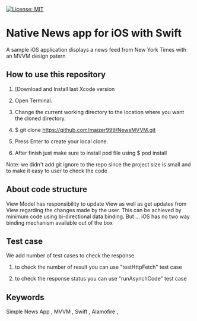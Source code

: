 [![License: MIT](https://img.shields.io/badge/License-MIT-yellow.svg)](https://opensource.org/licenses/MIT)
# Native News app for iOS with Swift

A sample iOS application displays a news feed from New York Times  with an MVVM design patern


## How to use this repository

1. [Download and Install last Xcode version 
 
2. Open Terminal.
     
4. Change the current working directory to the location where you want the cloned directory.
 
5. $ git clone https://github.com/maizer999/NewsMVVM.git
          
6. Press Enter to create your local clone.

7. After finish just make sure to install pod file using $ pod install

Note: we didn't add git ignore to the repo since the project size is small and to make it easy to user to check the code



## About code structure 

View Model has responsibility to update View as well as get updates from View regarding the changes made by the user. 
This can be achieved by minimum code using bi-directional data binding. 
But … iOS has no two way binding mechanism available out of the box


## Test case

We add number of test cases to check the response 

1. to check the number of result you can use "testHttpFetch" test case 

2. to check the response status you can use "runAsynchCode"  test case 



## Keywords

Simple News App , MVVM , Swift , Alamofire , 
